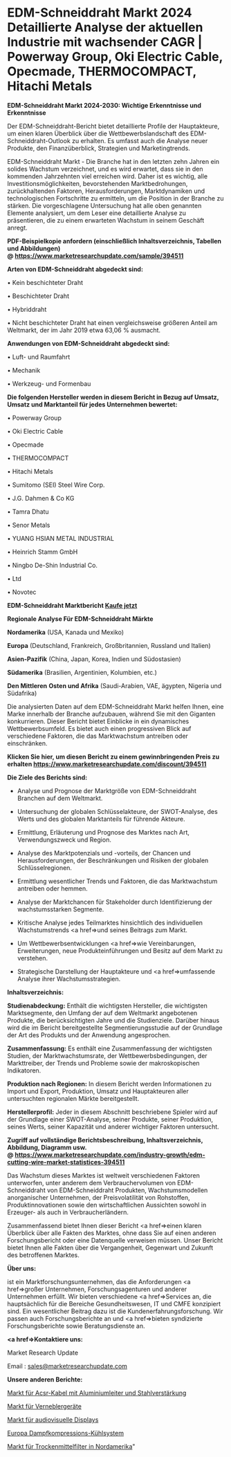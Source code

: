 # EDM-Schneiddraht Markt 2024 Detaillierte Analyse der aktuellen Industrie mit wachsender CAGR | Powerway Group, Oki Electric Cable, Opecmade, THERMOCOMPACT, Hitachi Metals

<strong>EDM-Schneiddraht Markt 2024-2030: Wichtige Erkenntnisse und Erkenntnisse</strong>

Der EDM-Schneiddraht-Bericht bietet detaillierte Profile der Hauptakteure, um einen klaren Überblick über die Wettbewerbslandschaft des EDM-Schneiddraht-Outlook zu erhalten. Es umfasst auch die Analyse neuer Produkte, den Finanzüberblick, Strategien und Marketingtrends.

EDM-Schneiddraht Markt - Die Branche hat in den letzten zehn Jahren ein solides Wachstum verzeichnet, und es wird erwartet, dass sie in den kommenden Jahrzehnten viel erreichen wird. Daher ist es wichtig, alle Investitionsmöglichkeiten, bevorstehenden Marktbedrohungen, zurückhaltenden Faktoren, Herausforderungen, Marktdynamiken und technologischen Fortschritte zu ermitteln, um die Position in der Branche zu stärken. Die vorgeschlagene Untersuchung hat alle oben genannten Elemente analysiert, um dem Leser eine detaillierte Analyse zu präsentieren, die zu einem erwarteten Wachstum in seinem Geschäft anregt.

<strong><b>PDF-Beispielkopie anfordern (einschließlich Inhaltsverzeichnis, Tabellen und Abbildungen) @ </b></strong><strong><a href=https://www.marketresearchupdate.com/sample/394511><strong>https://www.marketresearchupdate.com/sample/394511</u></a></strong></strong>

<strong>Arten von EDM-Schneiddraht abgedeckt sind:</strong>

• Kein beschichteter Draht

• Beschichteter Draht

• Hybriddraht

• Nicht beschichteter Draht hat einen vergleichsweise größeren Anteil am Weltmarkt, der im Jahr 2019 etwa 63,06 % ausmacht.

<strong>Anwendungen von EDM-Schneiddraht abgedeckt sind:</strong>

• Luft- und Raumfahrt

• Mechanik

• Werkzeug- und Formenbau

<strong>Die folgenden Hersteller werden in diesem Bericht in Bezug auf Umsatz, Umsatz und Marktanteil für jedes Unternehmen bewertet:</strong>

• Powerway Group

• Oki Electric Cable

• Opecmade

• THERMOCOMPACT

• Hitachi Metals

• Sumitomo (SEI) Steel Wire Corp.

• J.G. Dahmen & Co KG

• Tamra Dhatu

• Senor Metals

• YUANG HSIAN METAL INDUSTRIAL

• Heinrich Stamm GmbH

• Ningbo De-Shin Industrial Co.

• Ltd

• Novotec

<strong>EDM-Schneiddraht Marktbericht <a href=https://www.marketresearchupdate.com/buynow/394511>Kaufe jetzt</a></strong>

<strong>Regionale Analyse Für EDM-Schneiddraht Märkte</strong>

<strong>Nordamerika</strong> (USA, Kanada und Mexiko)

<strong>Europa</strong> (Deutschland, Frankreich, Großbritannien, Russland und Italien)

<strong>Asien-Pazifik</strong> (China, Japan, Korea, Indien und Südostasien)

<strong>Südamerika</strong> (Brasilien, Argentinien, Kolumbien, etc.)

<strong>Den Mittleren</strong> <strong>Osten und Afrika</strong> (Saudi-Arabien, VAE, ägypten, Nigeria und Südafrika)

Die analysierten Daten auf dem EDM-Schneiddraht Markt helfen Ihnen, eine Marke innerhalb der Branche aufzubauen, während Sie mit den Giganten konkurrieren. Dieser Bericht bietet Einblicke in ein dynamisches Wettbewerbsumfeld. Es bietet auch einen progressiven Blick auf verschiedene Faktoren, die das Marktwachstum antreiben oder einschränken.

<strong>Klicken Sie hier, um diesen Bericht zu einem gewinnbringenden Preis zu erhalten
</strong><strong><a href=https://www.marketresearchupdate.com/discount/394511>https://www.marketresearchupdate.com/discount/394511</b></u></strong></a>

<strong>Die Ziele des Berichts sind:</strong>

- Analyse und Prognose der Marktgröße von EDM-Schneiddraht Branchen auf dem Weltmarkt.

- Untersuchung der globalen Schlüsselakteure, der SWOT-Analyse, des Werts und des globalen Marktanteils für führende Akteure.

- Ermittlung, Erläuterung und Prognose des Marktes nach Art, Verwendungszweck und Region.

- Analyse des Marktpotenzials und -vorteils, der Chancen und Herausforderungen, der Beschränkungen und Risiken der globalen Schlüsselregionen.

- Ermittlung wesentlicher Trends und Faktoren, die das Marktwachstum antreiben oder hemmen.

- Analyse der Marktchancen für Stakeholder durch Identifizierung der wachstumsstarken Segmente.

- Kritische Analyse jedes Teilmarktes hinsichtlich des individuellen Wachstumstrends <a href=>und</a> seines Beitrags zum Markt.

- Um Wettbewerbsentwicklungen <a href=>wie</a> Vereinbarungen, Erweiterungen, neue Produkteinführungen und Besitz auf dem Markt zu verstehen.

- Strategische Darstellung der Hauptakteure und <a href=>umfas</a>sende Analyse ihrer Wachstumsstrategien.

<strong>Inhaltsverzeichnis:</strong>

<strong>Studienabdeckung:</strong> Enthält die wichtigsten Hersteller, die wichtigsten Marktsegmente, den Umfang der auf dem Weltmarkt angebotenen Produkte, die berücksichtigten Jahre und die Studienziele. Darüber hinaus wird die im Bericht bereitgestellte Segmentierungsstudie auf der Grundlage der Art des Produkts und der Anwendung angesprochen.

<strong>Zusammenfassung:</strong> Es enthält eine Zusammenfassung der wichtigsten Studien, der Marktwachstumsrate, der Wettbewerbsbedingungen, der Markttreiber, der Trends und Probleme sowie der makroskopischen Indikatoren.

<strong>Produktion nach Regionen:</strong> In diesem Bericht werden Informationen zu Import und Export, Produktion, Umsatz und Hauptakteuren aller untersuchten regionalen Märkte bereitgestellt.

<strong>Herstellerprofil:</strong> Jeder in diesem Abschnitt beschriebene Spieler wird auf der Grundlage einer SWOT-Analyse, seiner Produkte, seiner Produktion, seines Werts, seiner Kapazität und anderer wichtiger Faktoren untersucht.

<strong><b>Zugriff auf vollständige Berichtsbeschreibung, Inhaltsverzeichnis, Abbildung, Diagramm usw. @ </b></strong><strong><a href=https://www.marketresearchupdate.com/industry-growth/edm-cutting-wire-market-statistices-394511>https://www.marketresearchupdate.com/industry-growth/edm-cutting-wire-market-statistices-394511</a></strong>

Das Wachstum dieses Marktes ist weltweit verschiedenen Faktoren unterworfen, unter anderem dem Verbrauchervolumen von EDM-Schneiddraht von EDM-Schneiddraht Produkten, Wachstumsmodellen anorganischer Unternehmen, der Preisvolatilität von Rohstoffen, Produktinnovationen sowie den wirtschaftlichen Aussichten sowohl in Erzeuger- als auch in Verbraucherländern.

Zusammenfassend bietet Ihnen dieser Bericht <a href=>einen</a> klaren Überblick über alle Fakten des Marktes, ohne dass Sie auf einen anderen Forschungsbericht oder eine Datenquelle verweisen müssen. Unser Bericht bietet Ihnen alle Fakten über die Vergangenheit, Gegenwart und Zukunft des betroffenen Marktes.

<strong>Über uns:</strong>

 ist ein Marktforschungsunternehmen, das die Anforderungen <a href=>großer</a> Unternehmen, Forschungsagenturen und anderer Unternehmen erfüllt. Wir bieten verschiedene <a href=>Services</a> an, die hauptsächlich für die Bereiche Gesundheitswesen, IT und CMFE konzipiert sind. Ein wesentlicher Beitrag dazu ist die Kundenerfahrungsforschung. Wir passen auch Forschungsberichte an und <a href=>bieten</a> syndizierte Forschungsberichte sowie Beratungsdienste an.

<strong><a href=>Kontaktiere uns:</a></strong>

Market Research Update

Email : sales@marketresearchupdate.com

<strong>Unsere anderen Berichte:</strong>

<a href=https://www.linkedin.com/pulse/aluminium-conductor-steel-reinforced-cable-acsr-market>Markt für Acsr-Kabel mit Aluminiumleiter und Stahlverstärkung</a>

<a href=https://www.linkedin.com/pulse/nebulizer-devices-market-size-trends-consumption-future>Markt für Verneblergeräte</a>

<a href=https://www.linkedin.com/pulse/audio-visual-display-market-size-trends-consumption>Markt für audiovisuelle Displays</a>

<a href=https://www.linkedin.com/pulse/europe-vapor-compression-refrigeration-system>Europa Dampfkompressions-Kühlsystem</a>

<a href=https://www.linkedin.com/pulse/north-america-desiccant-filter-market-2023-usd-explained>Markt für Trockenmittelfilter in Nordamerika</a>"
